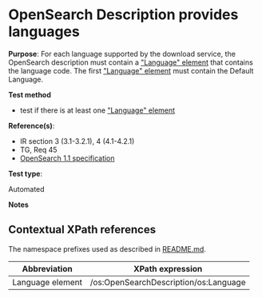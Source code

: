# OpenSearch Description provides languages

**Purpose**: 
For each language supported by the download service, the OpenSearch description must contain a ["Language" element](#languageelement) that contains the language code. The first ["Language" element](#languageelement) must contain the Default Language.

**Test method**

* test if there is at least one ["Language" element](#languageelement)

**Reference(s)**: 

* IR section 3 (3.1-3.2.1), 4 (4.1-4.2.1)
* TG, Req 45
* [OpenSearch 1.1 specification](http://www.opensearch.org/Specifications/OpenSearch/1.1)

**Test type**: 

Automated

**Notes**

## Contextual XPath references

The namespace prefixes used as described in [README.md](README.md#namespaces).

Abbreviation                                               |  XPath expression
---------------------------------------------------------- | -------------------------------------------------------------------------
Language element <a name="languageelement"></a> | /os:OpenSearchDescription/os:Language